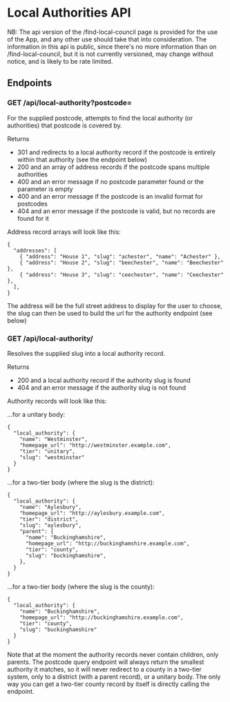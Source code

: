 # Local Authorities API

NB: The api version of the /find-local-council page is provided for the use of the App, and any other use should take
that into consideration. The information in this api is public, since there's no more information than on
/find-local-council, but it is not currently versioned, may change without notice, and is likely to be rate limited.

## Endpoints

### GET /api/local-authority?postcode=<POSTCODE>

For the supplied postcode, attempts to find the local authority (or authorities) that postcode is covered by.

Returns

- 301 and redirects to a local authority record if the postcode is entirely within that authority (see the endpoint below)
- 200 and an array of address records if the postcode spans multiple authorities
- 400 and an error message if no postcode parameter found or the parameter is empty
- 400 and an error message if the postcode is an invalid format for postcodes
- 404 and an error message if the postcode is valid, but no records are found for it

Address record arrays will look like this:

```
{
  "addresses": [
    { "address": "House 1", "slug": "achester", "name": "Achester" },
    { "address": "House 2", "slug": "beechester", "name": "Beechester" },
    { "address": "House 3", "slug": "ceechester", "name": "Ceechester" },
  ],
}
```

The address will be the full street address to display for the user to choose, the slug can then be used to build the url
for the authority endpoint (see below)

### GET /api/local-authority/<authority-slug>

Resolves the supplied slug into a local authority record.

Returns

- 200 and a local authority record if the authority slug is found
- 404 and an error message if the authority slug is not found

Authority records will look like this:

...for a unitary body:

```
{
  "local_authority": {
    "name": "Westminster",
    "homepage_url": "http://westminster.example.com",
    "tier": "unitary",
    "slug": "westminster"
  }
}
```

...for a two-tier body (where the slug is the district):
```
{
  "local_authority": {
    "name": "Aylesbury",
    "homepage_url": "http://aylesbury.example.com",
    "tier": "district",
    "slug": "aylesbury",
    "parent": {
      "name": "Buckinghamshire",
      "homepage_url": "http://buckinghamshire.example.com",
      "tier": "county",
      "slug": "buckinghamshire",
    },
  }
}
```

...for a two-tier body (where the slug is the county):
```
{
  "local_authority": {
    "name": "Buckinghamshire",
    "homepage_url": "http://buckinghamshire.example.com",
    "tier": "county",
    "slug": "buckinghamshire"
  }
}
```

Note that at the moment the authority records never contain children, only parents. The postcode query endpoint will
always return the smallest authority it matches, so it will never redirect to a county in a two-tier system, only to
a district (with a parent record), or a unitary body. The only way you can get a two-tier county record by itself is
directly calling the endpoint.
